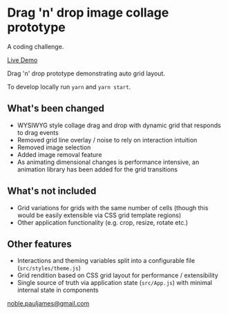 # Drag 'n' drop image collage prototype

A coding challenge.

[Live Demo](https://pauljnoble.github.io/dragndrop/)

Drag 'n' drop prototype demonstrating auto grid layout.

To develop locally run `yarn` and `yarn start`.

## What's been changed

-   WYSIWYG style collage drag and drop with dynamic grid that responds to drag events
-   Removed grid line overlay / noise to rely on interaction intuition
-   Removed image selection
-   Added image removal feature
-   As animating dimensional changes is performance intensive, an animation library has been added for the grid transitions

## What's not included

-   Grid variations for grids with the same number of cells (though this would be easily extensible via CSS grid template regions)
-   Other application functionality (e.g. crop, resize, rotate etc.)

## Other features

-   Interactions and theming variables split into a configurable file (`src/styles/theme.js`)
-   Grid rendition based on CSS grid layout for performance / extensibility
-   Single source of truth via application state (`src/App.js`) with minimal internal state in components

noble.pauljames@gmail.com
